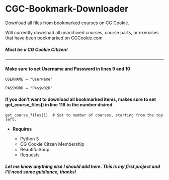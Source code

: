 # CGC-Bookmark-Downloader
Download all files from bookmarked courses on CG Cookie.

Will currently download all unarchived courses, course parts, or exersises that have been bookmarked on CGCookie.com
##### ***Must*** be a CG Cookie Citizen!
---
#### Make sure to set Username and Password in lines 9 and 10 

    USERNAME = "UserName"

    PASSWORD = "P4$$w02D"

#### If you don't want to download all bookmarked items, makes sure to set get_course_files() in line 118 to the number disired.
    get_course_files(1)  # Set to number of courses, starting from the top left.

*  **Requires**

    * Python 3 
    * CG Cookie Citzen Membership
    * BeautifulSoup
    * Requests
    
##### Let me know anything else I should add here. This is my first project and I'll need some guidiance, thanks!
